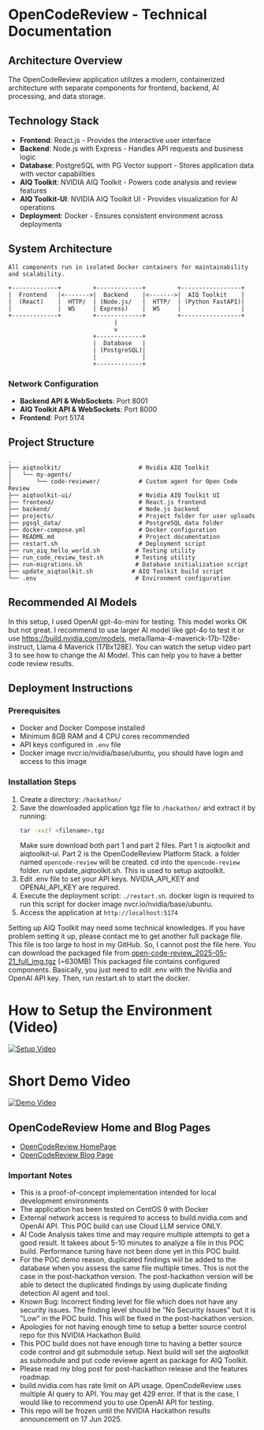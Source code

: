 # OpenCodeReview - Technical Documentation

## Architecture Overview

The OpenCodeReview application utilizes a modern, containerized architecture with separate components for frontend, backend, AI processing, and data storage.

## Technology Stack

- **Frontend**: React.js - Provides the interactive user interface
- **Backend**: Node.js with Express - Handles API requests and business logic
- **Database**: PostgreSQL with PG Vector support - Stores application data with vector capabilities
- **AIQ Toolkit**: NVIDIA AIQ Toolkit - Powers code analysis and review features
- **AIQ Toolkit-UI**: NVIDIA AIQ Toolkit UI - Provides visualization for AI operations
- **Deployment**: Docker - Ensures consistent environment across deployments

## System Architecture

```
All components run in isolated Docker containers for maintainability and scalability.

+-------------+         +-------------+         +-----------------+
|  Frontend   |<------->|  Backend    |<------->|  AIQ Toolkit    |
|  (React)    |  HTTP/  | (Node.js/   |  HTTP/  | (Python FastAPI)|
|             |  WS     | Express)    |  WS     |                 |
+-------------+         +-------------+         +-----------------+
                              |
                              v
                        +-------------+
                        |  Database   |
                        | (PostgreSQL)|
                        |             |
                        +-------------+
```

### Network Configuration
- **Backend API & WebSockets**: Port 8001
- **AIQ Toolkit API & WebSockets**: Port 8000
- **Frontend**: Port 5174

## Project Structure

```
.
├── aiqtoolkit/                      # Nvidia AIQ Toolkit
│   └── my-agents/
│       └── code-reviewer/           # Custom agent for Open Code Review
├── aiqtoolkit-ui/                   # Nvidia AIQ Toolkit UI
├── frontend/                        # React.js frontend
├── backend/                         # Node.js backend
├── projects/                        # Project folder for user uploads
├── pgsql_data/                      # PostgreSQL data folder
├── docker-compose.yml               # Docker configuration
├── README.md                        # Project documentation
├── restart.sh                       # Deployment script
├── run_aiq_hello_world.sh          # Testing utility
├── run_code_review_test.sh         # Testing utility
├── run-migrations.sh               # Database initialization script
├── update_aiqtoolkit.sh           # AIQ Toolkit build script
└── .env                            # Environment configuration
```

## Recommended AI Models
In this setup, I used OpenAI gpt-4o-mini for testing. This model works OK but not great.
I recommend to use larger AI model like gpt-4o to test it or use https://build.nvidia.com/models, meta/llama-4-maverick-17b-128e-instruct, Llama 4 Maverick (17Bx128E).
You can watch the setup video part 3 to see how to change the AI Model.
This can help you to have a better code review results.

## Deployment Instructions

### Prerequisites
- Docker and Docker Compose installed
- Minimum 8GB RAM and 4 CPU cores recommended
- API keys configured in `.env` file
- Docker image nvcr.io/nvidia/base/ubuntu, you should have login and access to this image

### Installation Steps
1. Create a directory: `/hackathon/`
2. Save the downloaded application tgz file to `/hackathon/` and extract it by running:
   ```bash
   tar -xvzf <filename>.tgz
   ```
   Make sure download both part 1 and part 2 files.
   Part 1 is aiqtoolkit and aiqtoolkit-ui.
   Part 2 is the OpenCodeReview Platform Stack.
   a folder named `opencode-review` will be created.
   cd into the `opencode-review` folder.
   run update_aiqtoolkit.sh. This is used to setup aiqtoolkit.
4. Edit .env file to set your API keys. NVIDIA_API_KEY and OPENAI_API_KEY are required.
5. Execute the deployment script: `./restart.sh`. docker login is required to run this script for docker image nvcr.io/nvidia/base/ubuntu.
6. Access the application at `http://localhost:5174`

Setting up AIQ Toolkit may need some technical knowledges. If you have problem setting it up, please contact me to get another full package file.
This file is too large to host in my GitHub. So, I cannot post the file here.
You can download the packaged file from 
[open-code-review_2025-05-21_full_img.tgz](https://3c-kingdom.com/opencodereview/tgz/open-code-review_2025-05-21_full_img.tgz) (~630MB)
This packaged file contains configured components. Basically, you just need to edit .env with the Nvidia and OpenAI API key.
Then, run restart.sh to start the docker.

# How to Setup the Environment (Video)
[![Setup Video](https://img.youtube.com/vi/wxGG2Ra0ljI/0.jpg)](https://youtu.be/wxGG2Ra0ljI)

# Short Demo Video
[![Demo Video](https://img.youtube.com/vi/W-IZSS-T_6U/0.jpg)](https://youtu.be/W-IZSS-T_6U)

## OpenCodeReview Home and Blog Pages
- [OpenCodeReview HomePage](http://3c-kingdom.com/opencodereview/)
- [OpenCodeReview Blog Page](http://3c-kingdom.com/opencodereview/blog.html)

### Important Notes
- This is a proof-of-concept implementation intended for local development environments
- The application has been tested on CentOS 9 with Docker
- External network access is required to access to build.nvidia.com and OpenAI API. This POC build can use Cloud LLM service ONLY.
- AI Code Analysis takes time and may require multiple attempts to get a good result. It takees about 5-10 minutes to analyze a file in this POC build. Performance tuning have not been done yet in this POC build.
- For the POC demo reason, duplicated findings wiil be added to the database when you assess the same file multiple times. This is not the case in the post-hackathon version. The post-hackathon version will be able to detect the duplicated findings by using duplicate finding detection AI agent and tool.
- Known Bug: Incorrect finding level for file which does not have any security issues. The finding level should be "No Security Issues" but it is "Low" in the POC build. This will be fixed in the post-hackathon version.
- Apologies for not having enough time to setup a better source control repo for this NVIDIA Hackathon Build.
- This POC build does not have enough time to having a better source code control and git submodule setup. Next build will set the aiqtoolkit as submodule and put code reviewe agent as package for AIQ Toolkit.
- Please read my blog post for post-hackathon release and the features roadmap.
- build.nvidia.com has rate limit on API usage. OpenCodeReview uses multiple AI query to API. You may get 429 error. If that is the case, I would like to recommend you to use OpenAI API for testing.
- This repo will be frozen until the NVIDIA Hackathon results announcement on 17 Jun 2025.

